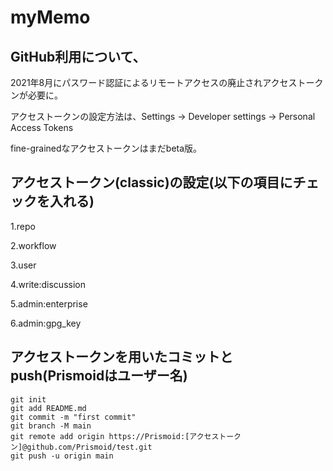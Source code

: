 # myMemo
## GitHub利用について、
2021年8月にパスワード認証によるリモートアクセスの廃止されアクセストークンが必要に。

アクセストークンの設定方法は、Settings -> Developer settings -> Personal Access Tokens

fine-grainedなアクセストークンはまだbeta版。

## アクセストークン(classic)の設定(以下の項目にチェックを入れる)
1.repo

2.workflow

3.user

4.write:discussion

5.admin:enterprise

6.admin:gpg_key

## アクセストークンを用いたコミットとpush(Prismoidはユーザー名)
```
git init
git add README.md
git commit -m "first commit"
git branch -M main
git remote add origin https://Prismoid:[アクセストークン]@github.com/Prismoid/test.git
git push -u origin main
```
